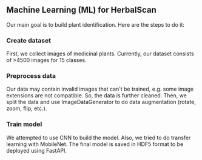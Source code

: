 ## Machine Learning (ML) for HerbalScan
Our main goal is to build plant identification. Here are the steps to do it:
### Create dataset
First, we collect images of medicinal plants. Currently, our dataset consists of >4500 images for 15 classes.
### Preprocess data
Our data may contain invalid images that can't be trained, e.g. some image extensions are not compatible. So, the data is further cleaned. Then, we split the data and use ImageDataGenerator to do data augmentation (rotate, zoom, flip, etc.).
### Train model
We attempted to use CNN to build the model. Also, we tried to do transfer learning with MobileNet. The final model is saved in HDF5 format to be deployed using FastAPI.
